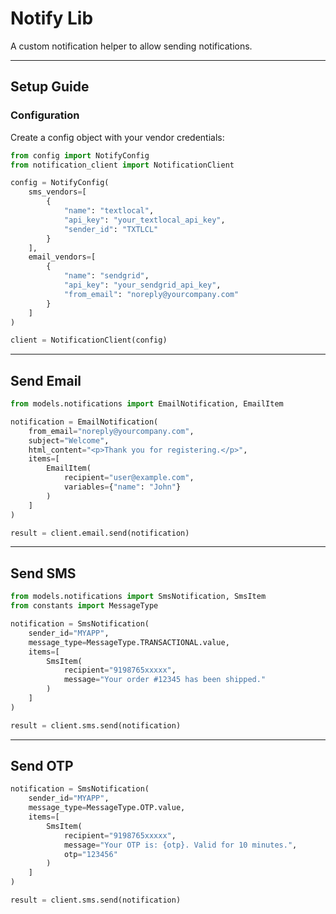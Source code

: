 # Notify Lib

A custom notification helper to allow sending notifications.

---

## Setup Guide

### Configuration

Create a config object with your vendor credentials:

```python
from config import NotifyConfig
from notification_client import NotificationClient

config = NotifyConfig(
    sms_vendors=[
        {
            "name": "textlocal",
            "api_key": "your_textlocal_api_key",
            "sender_id": "TXTLCL"
        }
    ],
    email_vendors=[
        {
            "name": "sendgrid",
            "api_key": "your_sendgrid_api_key",
            "from_email": "noreply@yourcompany.com"
        }
    ]
)

client = NotificationClient(config)
```

---

## Send Email

```python
from models.notifications import EmailNotification, EmailItem

notification = EmailNotification(
    from_email="noreply@yourcompany.com",
    subject="Welcome",
    html_content="<p>Thank you for registering.</p>",
    items=[
        EmailItem(
            recipient="user@example.com",
            variables={"name": "John"}
        )
    ]
)

result = client.email.send(notification)
```

---

## Send SMS

```python
from models.notifications import SmsNotification, SmsItem
from constants import MessageType

notification = SmsNotification(
    sender_id="MYAPP",
    message_type=MessageType.TRANSACTIONAL.value,
    items=[
        SmsItem(
            recipient="9198765xxxxx",
            message="Your order #12345 has been shipped."
        )
    ]
)

result = client.sms.send(notification)
```

---

## Send OTP

```python
notification = SmsNotification(
    sender_id="MYAPP",
    message_type=MessageType.OTP.value,
    items=[
        SmsItem(
            recipient="9198765xxxxx",
            message="Your OTP is: {otp}. Valid for 10 minutes.",
            otp="123456"
        )
    ]
)

result = client.sms.send(notification)
```
